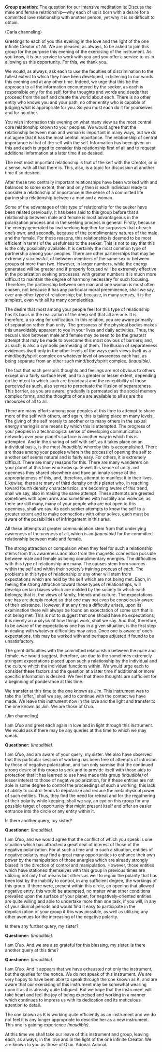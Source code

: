 <p class="group-question"><strong>Group question:</strong> The question for our intensive meditation is: Discuss the male and female relationship—why each of us is born with a desire for a committed love relationship with another person, yet why it is so difficult to obtain.</p>
<p class="channel-type">(Carla channeling)</p>
<p>Greetings to each of you this evening in the love and the light of the one infinite Creator of All. We are pleased, as always, to be asked to join this group for the purpose this evening of the exercising of the instrument. As you know, it is our service to work with you and you offer a service to us in allowing us this opportunity. For this, we thank you.</p>
<p>We would, as always, ask each to use the faculties of discrimination to the fullest extent to which they have been developed, in listening to our words this evening and at any other time. Indeed, we urge that this be the approach to all the information encountered by the seeker, as each is responsible only for the self, for the thoughts and words and deeds that proceed from the self and create the world about each. There is no other entity who knows you and your path, no other entity who is capable of judging what is appropriate for you. So you must each do it for yourselves and for no other.</p>
<p>You wish information this evening on what many view as the most central core relationship known to your peoples. We would agree that the relationship between man and woman is important in many ways, but we do not agree that it has the most central importance. The relationship of central importance is that of the self with the self. Information has been given on this and each is urged to consider this relationship first of all and to request additional information at a later time if so desired.</p>
<p>The next most important relationship is that of the self with the Creator, or in a sense, with all that there is. This, also, is a topic for discussion at another time if so desired.</p>
<p>After these two centrally important relationships have been worked with and balanced to some extent, then and only then is each individual ready to consider a relationship of importance in the sense of a committed life partnership relationship between a man and a woman.</p>
<p>Some of the advantages of this type of relationship for the seeker have been related previously. It has been said to this group before that a relationship between male and female is most advantageous in the polarization process and in the seeking process in general. Firstly, because the energy generated by two seeking together far surpasses that of each one’s own; and secondly, because of the complimentary natures of the male and the female. For these reasons, this relationship is deemed to be most efficient in terms of the usefulness to the seeker. This is not to say that this is the only possibility available. It is certainly the most common type of partnership among your peoples. There are other partnerships that may be extremely successful, of between members of the same sex or between groups of more than two. However, in larger numbers, while the energy generated will be greater and if properly focused will be extremely effective in the polarization seeking processes, with greater numbers it is much more difficult to maintain the degree of harmony necessary for such focusing. Therefore, the partnership between one man and one woman is most often chosen, not because it has any particular moral preeminence, shall we say, over any other type of relationship; but because, in many senses, it is the simplest, even with all its many complexities.</p>
<p>The desire that most among your people feel for this type of relationship has its basis in the realization of the deep self that all are one. It is, therefore, a striving for unification. In this relation, you are aware primarily of separation rather than unity. The grossness of the physical bodies makes this unavoidably apparent to you in your lives and daily activities. Thus, the sexual union between male and female may be seen to be the greatest attempt that may be made to overcome this most obvious of barriers; and, as such, is also a symbolic permeating of them. The illusion of separateness evidences itself only in the other levels of the ways each views itself as a mind/body/spirit complex on whatever level of awareness each has, as being separate from an other such mind/body/spirit complex. <em>(Inaudible)</em>.</p>
<p>The fact that each person’s thoughts and feelings are not obvious to others except on a fairly surface level, and to a greater or lesser extent, depending on the intent to which such are broadcast and the receptibility of those perceived as such, also serves to perpetuate the illusion of separateness. This barrier, as you are aware, gradually is permeated as the social memory complex forms, and the thoughts of one are available to all as are the resources of all to all.</p>
<p>There are many efforts among your peoples at this time to attempt to share more of the self with others, and again, this is taking place on many levels. The giving of the self merely to another or to many others in the sexual energy sharing is one means by which this is attempted. The progress of your peoples in a technological sense of developing communication networks over your planet’s surface is another way in which this is attempted. And in the sharing of self with self, as it takes place on an individual basis, is the most <em>(inaudible)</em> whereby this is accomplished. There are those among your peoples wherein the process of opening the self to another self seems natural and is fairly easy. For others, it is extremely difficult. There are many reasons for this. There are many wanderers on your planet at this time who know quite well this sense of unity and openness they shared elsewhere and have an innate sense of the appropriateness of this, and, therefore, attempt to manifest it in their lives. Likewise, there are many of third density on this planet who, in reaching toward fourth density characteristics, are becoming aware of this trend, shall we say, also in making the same attempt. These attempts are greeted sometimes with open arms and sometimes with hostility and violence, as there are still many, many of your people who are not open to this openness, shall we say. As each seeker attempts to know the self to a greater extent and to make connections with other selves, each must be aware of the possibilities of infringement in this area.</p>
<p>All these attempts at greater communication stem from that underlying awareness of the oneness of all, which is an <em>(inaudible)</em> for the committed relationship between male and female.</p>
<p>The strong attraction or compulsion when they feel for such a relationship stems from this awareness and also from the magnetic connection possible between male and female as being complimentary energies. The difficulties with this type of relationship are many. The causes stem from sources within the self and within their society’s training process of each. The problems in this type of relationship or any other will stem from expectations which are held by the self which are not being met. Each, in feeling the strong attraction toward those types of relationships, will develop certain biases which are molded by the society to which each belongs; that is, the views of family, friends and culture. The expectations one has are deeply rooted so that one may not even be consciously aware of their existence. However, if at any time a difficulty arises, upon its examination there will always be found an expectation of some sort that is not being met. This is not to suggest that one should have no expectations, it is merely an analysis of how things work, shall we say. And that, therefore, to be aware of the expectations one has in a given situation, is the first step in dealing with whatever difficulties may arise. Once one is aware of one’s expectations, this may be worked with and perhaps adjusted if found to be unsatisfactory.</p>
<p>The great difficulties with the committed relationship between the male and female, we would suggest, therefore, are due to the sometimes extremely stringent expectations placed upon such a relationship by the individual and the culture which the individual functions within. We would urge each to consider these factors and the question at a later time if additional or more specific information is desired. We feel that these thoughts are sufficient for a beginning of ponderance at this time.</p>
<p>We transfer at this time to the one known as Jim. This instrument was to take the [offer,] shall we say, and to continue with the contact we have made. We leave this instrument now in the love and the light and transfer to the one known as Jim. We are those of Q’uo.</p>
<p class="channel-type">(Jim channeling)</p>
<p>I am Q’uo and greet each again in love and in light through this instrument. We would ask if there may be any queries at this time to which we may speak.</p>
<p><strong>Questioner:</strong> <em>(Inaudible)</em>.</p>
<p>I am Q’uo, and am aware of your query, my sister. We also have observed that this particular session of working has been free of attempts of intrusion by those of negative polarization, and can only surmise that the continued strong desire of this group to seek and to provide itself with those aids to protection that it has learned to use have made this group <em>(inaudible)</em> of lesser interest to those of negative polarization, for if these entities are not able in some degree to control the proceedings of such a working, this lack of ability to control tends to depolarize and reduce the metaphysical power of such entities. Thus, they find the need for retreat and for the regathering of their polarity while keeping, shall we say, an eye on this group for any possible target of opportunity that might present itself and offer an easier entrance into the circle or any entity within it.</p>
<p>Is there another query, my sister?</p>
<p><strong>Questioner:</strong> <em>(Inaudible)</em>.</p>
<p>I am Q’uo, and we would agree that the conflict of which you speak is one situation which has attracted a great deal of interest of those of the negative polarization. For at such a time and in such a situation, entities of negative polarity may find a great many opportunities to enhance their own power by the manipulation of those energies which are already strongly biased in the direction of control and manipulation. However, those entities which have stationed themselves with this group in previous times are utilizing not only that means but others as well to regain the polarity that has been lost by the inability to control, in any sufficient degree, the workings of this group. If there were, present within this circle, an opening that allowed negative entry, this would be attempted, no matter what other conditions prevailed upon the surface of your planet, for negatively-oriented entities are quite willing and able to undertake more than one task, if you will, in any of your diurnal periods and would find it easy to participate in the depolarization of your group if this was possible, as well as utilizing any other avenues for the increasing of the negative polarity.</p>
<p>Is there any further query, my sister?</p>
<p><strong>Questioner:</strong> <em>(Inaudible)</em>.</p>
<p>I am Q’uo. And we are also grateful for this blessing, my sister. Is there another query at this time?</p>
<p><strong>Questioner:</strong> <em>(Inaudible)</em>.</p>
<p>I am Q’uo. And it appears that we have exhausted not only the instrument, but the queries for the nonce. We do not speak of this instrument. We are very happy to have been able to speak through the one known as K, and are aware that our exercising of this instrument may be somewhat wearing upon it as it is already quite fatigued. But we hope that the instrument will take heart and feel the joy of being exercised and working in a manner which continues to impress us with its dedication and its meticulous attention to detail.</p>
<p>The one known as K is working quite efficiently as an instrument and we do not feel it is any longer appropriate to describe her as a new instrument. This one is gaining experience <em>(inaudible)</em>.</p>
<p>At this time we shall take our leave of this instrument and group, leaving each, as always, in the love and in the light of the one infinite Creator. We are known to you as those of Q’uo. Adonai. Adonai.</p>